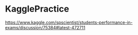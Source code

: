 # KagglePractice

https://www.kaggle.com/spscientist/students-performance-in-exams/discussion/75384#latest-472711
